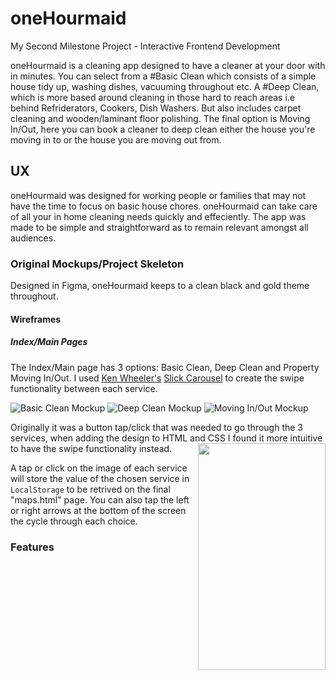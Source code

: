 # oneHourmaid
My Second Milestone Project - Interactive Frontend Development

oneHourmaid is a cleaning app designed to have a cleaner at your door with in minutes. You can select from a #Basic Clean which consists of a simple house tidy up, washing dishes, vacuuming throughout etc. A #Deep Clean, which is more based around cleaning in those hard to reach areas i.e behind Refriderators, Cookers, Dish Washers. But also includes carpet cleaning and wooden/laminant floor polishing. The final option is Moving In/Out, here you can book a cleaner to deep clean either the house you're moving in to or the house you are moving out from.

## UX
oneHourmaid was designed for working people or families that may not have the time to focus on basic house chores. oneHourmaid can take care of all your in home cleaning needs quickly and effeciently. The app was made to be simple and straightforward as to remain relevant amongst all audiences. 

### Original Mockups/Project Skeleton
Designed in Figma, oneHourmaid keeps to a clean black and gold theme throughout.

#### Wireframes
##### Index/Main Pages

The Index/Main page has 3 options: Basic Clean, Deep Clean and Property Moving In/Out. I used [Ken Wheeler's](http://kenwheeler.github.io/) [Slick Carousel](https://kenwheeler.github.io/slick/) to create the swipe functionality between each service.

![Basic Clean Mockup](https://github.com/DelroyBrown28/oneHourmaid4/blob/master/assets/images/README_images/basic_clean_page.png)
![Deep Clean Mockup](https://github.com/DelroyBrown28/oneHourmaid4/blob/master/assets/images/README_images/deep_clean_page.png)
![Moving In/Out Mockup](https://github.com/DelroyBrown28/oneHourmaid4/blob/master/assets/images/README_images/moving_in_out_page.png)


Originally it was a button tap/click that was needed to go through the 3 services, when adding the design to HTML and CSS I found it more intuitive to have the swipe functionality instead.<img align="right" width="204" height="363" src="https://github.com/DelroyBrown28/oneHourmaid4/blob/master/assets/images/README_images/new_basic_clean.png">

A tap or click on the image of each service will store the value of the chosen service in ```LocalStorage``` to be retrived on the final "maps.html" page. You can also tap the left or right arrows at the bottom of the screen the cycle through each choice.




### Features

